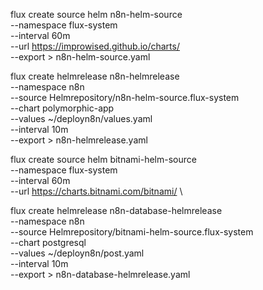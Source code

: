 flux create source helm n8n-helm-source \
--namespace flux-system \
--interval 60m \
--url https://improwised.github.io/charts/ \
--export > n8n-helm-source.yaml

flux create helmrelease n8n-helmrelease \
--namespace n8n \
--source Helmrepository/n8n-helm-source.flux-system \
--chart polymorphic-app \
--values ~/deployn8n/values.yaml \
--interval 10m \
--export > n8n-helmrelease.yaml

flux create source helm bitnami-helm-source \
--namespace flux-system \
--interval 60m \
--url https://charts.bitnami.com/bitnami/ \

flux create helmrelease n8n-database-helmrelease \
--namespace n8n \
--source Helmrepository/bitnami-helm-source.flux-system \
--chart postgresql \
--values ~/deployn8n/post.yaml \
--interval 10m \
--export > n8n-database-helmrelease.yaml
